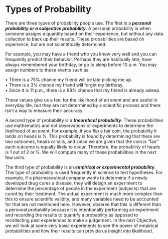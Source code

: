 # Types of Probability
There are three types of probability people use. The first is a _**personal probability or a subjective probability**_. A personal probability is when someone assigns a quantity based on their experience, but without any data collection to back up their results. These probabilities are based on experience, but are not scientifically determined.

For example, you may have a friend who you know very well and you can frequently predict their behavior. Perhaps they are habitually late, have always remembered your birthday, or go to sleep before 10 p.m. You may assign numbers to these events such as:

  
• There is a 75% chance my friend will be late picking me up.  
• There is a 3% chance my friend will forget my birthday.  
• Since it is 11 p.m., there is a 99% chance that my friend is already asleep.

  
These values give us a feel for the likelihood of an event and are useful in everyday life, but they are not determined by a scientific process and there isn’t a way to measure their accuracy.

A second type of probability is a _**theoretical probability**_. These probabilities use mathematics and not observations or experiments to determine the likelihood of an event. For example, if you flip a fair coin, the probability it lands on heads is ½. This probability is found by determining that there are two outcomes, heads or tails, and since we are given that the coin is “fair” each outcome is equally likely to occur. Therefore, the probability of heads is 1 out of 2 or ½. We will compute many of these probabilities in the next few units.

The third type of probability is an _**empirical or experimental probability**_. This type of probability is used frequently in science to test hypotheses. For example, if a pharmaceutical company wants to determine if a newly developed drug cures a disease, they will design an experiment to determine the percentage of people in the experiment (subjects) that are cured by their treatment. The actual experiment is much more complex than this to ensure scientific validity, and many variables need to be accounted for that are not mentioned here. However, observe that this is different than a personal probability because it is intentionally performing an experiment and recording the results to quantify a probability as opposed to recollecting past experiences to make a judgement. In the next Objective, we will look at some very basic experiments to see the power of empirical probabilities and how their results can provide us insight into likelihood.